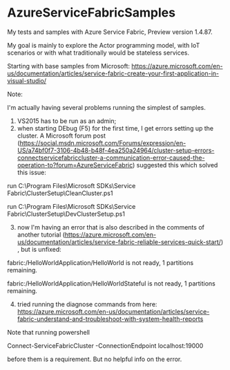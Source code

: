 # AzureServiceFabricSamples
My tests and samples with Azure Service Fabric, Preview version 1.4.87.

My goal is mainly to explore the Actor programming model, with IoT scenarios or with what traditionally would be stateless services.

Starting with base samples from Microsoft: https://azure.microsoft.com/en-us/documentation/articles/service-fabric-create-your-first-application-in-visual-studio/

Note:

I'm actually having several problems running the simplest of samples.

1) VS2015 has to be run as an admin;
2) when starting DEbug (F5) for the first time, I get errors setting up the cluster. A Microsoft forum post (https://social.msdn.microsoft.com/Forums/expression/en-US/a74bf0f7-3106-4b48-b48f-4ea250a24964/cluster-setup-errors-connectservicefabriccluster-a-communication-error-caused-the-operation-to?forum=AzureServiceFabric) suggested this which solved this issue:

run C:\Program Files\Microsoft SDKs\Service Fabric\ClusterSetup\CleanCluster.ps1

run C:\Program Files\Microsoft SDKs\Service Fabric\ClusterSetup\DevClusterSetup.ps1

3) now I'm having an error that is also described in the comments of another tutorial (https://azure.microsoft.com/en-us/documentation/articles/service-fabric-reliable-services-quick-start/) , but is unfixed:

fabric:/HelloWorldApplication/HelloWorld is not ready, 1 partitions remaining.

fabric:/HelloWorldApplication/HelloWorldStateful is not ready, 1 partitions remaining.

4) tried running the diagnose commands from here: https://azure.microsoft.com/en-us/documentation/articles/service-fabric-understand-and-troubleshoot-with-system-health-reports

Note that running powershell

Connect-ServiceFabricCluster -ConnectionEndpoint localhost:19000

before them is a requirement. But no helpful info on the error.

